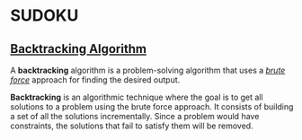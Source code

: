 # SUDOKU

## [Backtracking Algorithm](https://www.baeldung.com/cs/backtracking-algorithms)

A **backtracking** algorithm is a problem-solving algorithm that uses a [_brute force_](https://www.baeldung.com/cs/brute-force-cybersecurity-string-search) approach for finding the desired output.

**Backtracking** is an algorithmic technique where the goal is to get all solutions to a problem using the brute force approach. It consists of building a set of all the solutions incrementally. Since a problem would have constraints, the solutions that fail to satisfy them will be removed.
